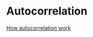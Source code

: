 # Autocorrelation

[How autocorrelation work](https://www.google.com/search?q=autocorrelation+explained&oq=autocorrelation+explained&aqs=chrome..69i57j0i22i30l6j0i15i22i30j0i22i30j0i390i512i650.2730196j0j7&sourceid=chrome&ie=UTF-8#fpstate=ive&vld=cid:63e0ff4e,vid:ZjaBn93YPWo,st:0)
